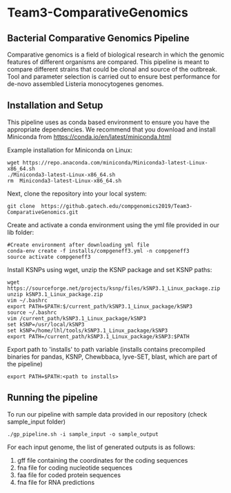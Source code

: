 # Team3-ComparativeGenomics

## Bacterial Comparative Genomics Pipeline

Comparative genomics is a field of biological research in which the genomic features of different organisms are compared. This pipeline is meant to compare different strains that could be clonal and source of the outbreak. Tool and parameter selection is carried out to ensure best performance for de-novo assembled Listeria monocytogenes genomes.

## Installation and Setup 

This pipeline uses as conda based environment to ensure you have the appropriate dependencies. We recommend that you download and install Miniconda from https://conda.io/en/latest/miniconda.html

Example installation for Miniconda on Linux:
```
wget https://repo.anaconda.com/miniconda/Miniconda3-latest-Linux-x86_64.sh
./Miniconda3-latest-Linux-x86_64.sh
rm  Miniconda3-latest-Linux-x86_64.sh
```

Next, clone the repository into your local system:

```
git clone  https://github.gatech.edu/compgenomics2019/Team3-ComparativeGenomics.git
```

Create and activate a conda environment using the yml file provided in our lib folder:

```
#Create environment after downloading yml file
conda-env create -f installs/compgeneff3.yml -n compgeneff3
source activate compgeneff3
```

Install KSNPs using wget, unzip the KSNP package and set KSNP paths:
```
wget https://sourceforge.net/projects/ksnp/files/kSNP3.1_Linux_package.zip
unzip kSNP3.1_Linux_package.zip
vim ~/.bashrc
export PATH=$PATH:$/current_path/kSNP3.1_Linux_package/kSNP3
source ~/.bashrc
vim /current_path/kSNP3.1_Linux_package/kSNP3
set kSNP=/usr/local/kSNP3
set kSNP=/home/lhl/tools/kSNP3.1_Linux_package/kSNP3
export PATH=/current_path/kSNP3.1_Linux_package/kSNP3:$PATH
```

Export path to 'installs' to path variable (installs contains precompiled binaries for pandas, KSNP, Chewbbaca, lyve-SET, blast,  which are part of the pipeline)
```
export PATH=$PATH:<path to installs>
```

## Running the pipeline

To run our pipeline with sample data provided in our repository (check sample_input folder)

```
./gp_pipeline.sh -i sample_input -o sample_output
```

For each input genome, the list of generated outputs is as follows:
1. gff file containing the coordinates for the coding sequences
2. fna file for coding nucleotide sequences
3. faa file for coded protein sequences
3. fna file for RNA predictions
